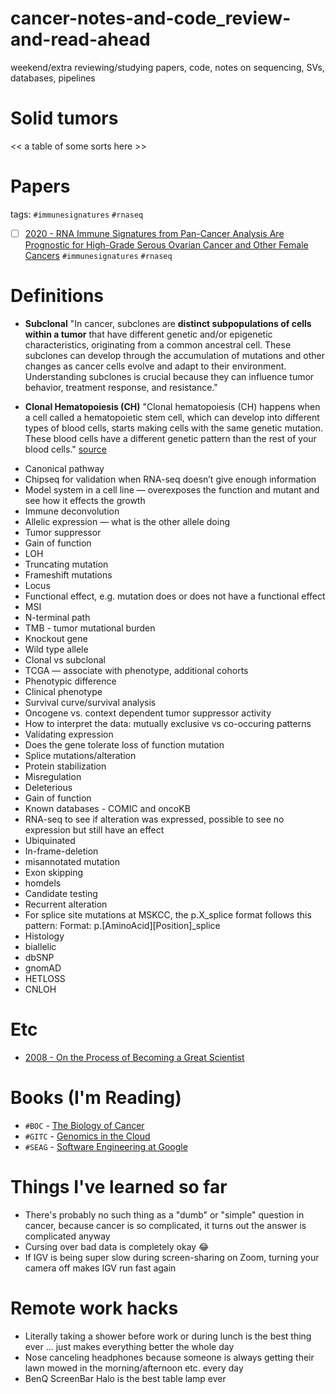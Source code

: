# cancer-notes-and-code_review-and-read-ahead

weekend/extra reviewing/studying
papers, code, notes on sequencing, SVs, databases, pipelines

# Solid tumors
<< a table of some sorts here >>

# Papers
tags: `#immunesignatures` `#rnaseq`
- [ ] [2020 - RNA Immune Signatures from Pan-Cancer Analysis Are Prognostic for High-Grade Serous Ovarian Cancer and Other Female Cancers](https://www.mdpi.com/2072-6694/12/3/620) `#immunesignatures` `#rnaseq`

# Definitions
* __Subclonal__ "In cancer, subclones are __distinct subpopulations of cells within a tumor__ that have different genetic and/or epigenetic characteristics, originating from a common ancestral cell. These subclones can develop through the accumulation of mutations and other changes as cancer cells evolve and adapt to their environment. Understanding subclones is crucial because they can influence tumor behavior, treatment response, and resistance."

* __Clonal Hematopoiesis (CH)__ "Clonal hematopoiesis (CH) happens when a cell called a hematopoietic stem cell, which can develop into different types of blood cells, starts making cells with the same genetic mutation. These blood cells have a different genetic pattern than the rest of your blood cells." [source](https://www.mskcc.org/cancer-care/types/leukemias/risk-factors/clonal-hematopoiesis-ch)

<!-- words that come up that i mostly know to define/look into **soon** like over the weekends?? making a dictionary for myself for the future -->

* Canonical pathway
* Chipseq for validation when RNA-seq doesn’t give enough information
* Model system in a cell line — overexposes the function and mutant and see how it effects the growth
* Immune deconvolution
* Allelic expression — what is the other allele doing
* Tumor suppressor
* Gain of function
* LOH
* Truncating mutation
* Frameshift mutations
* Locus
* Functional effect, e.g. mutation does or does not have a functional effect
* MSI
* N-terminal path
* TMB - tumor mutational burden
* Knockout gene
* Wild type allele
* Clonal vs subclonal
* TCGA — associate with phenotype, additional cohorts
* Phenotypic difference
* Clinical phenotype
* Survival curve/survival analysis
* Oncogene vs. context dependent tumor suppressor activity
* How to interpret the data: mutually exclusive vs co-occuring patterns
* Validating expression
* Does the gene tolerate loss of function mutation
* Splice mutations/alteration
* Protein stabilization
* Misregulation
* Deleterious
* Gain of function
* Known databases - COMIC and oncoKB
* RNA-seq to see if alteration was expressed, possible to see no expression but still have an effect
* Ubiquinated
* In-frame-deletion
* misannotated mutation
* Exon skipping
* homdels
* Candidate testing
* Recurrent alteration
* For splice site mutations at MSKCC, the p.X_splice format follows this pattern: Format: p.[AminoAcid][Position]_splice
* Histology
* biallelic
* dbSNP
* gnomAD
* HETLOSS
* CNLOH


# Etc
* [2008 - On the Process of Becoming a Great Scientist](https://journals.plos.org/ploscompbiol/article?id=10.1371/journal.pcbi.0040033)

# Books (I'm Reading)
* `#BOC` - [The Biology of Cancer](https://wwnorton.com/books/9780393887655)
* `#GITC` - [Genomics in the Cloud](https://www.oreilly.com/library/view/genomics-in-the/9781491975183/)
* `#SEAG` - [Software Engineering at Google](https://www.oreilly.com/library/view/software-engineering-at/9781492082781/)

# Things I've learned so far
* There's probably no such thing as a "dumb" or "simple" question in cancer, because cancer is so complicated, it turns out the answer is complicated anyway
* Cursing over bad data is completely okay 😂
* If IGV is being super slow during screen-sharing on Zoom, turning your camera off makes IGV run fast again

# Remote work hacks
* Literally taking a shower before work or during lunch is the best thing ever ... just makes everything better the whole day
* Nose canceling headphones because someone is always getting their lawn mowed in the morning/afternoon etc. every day
* BenQ ScreenBar Halo is the best table lamp ever
